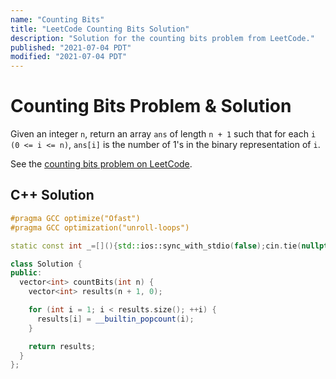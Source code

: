 ```yaml
---
name: "Counting Bits"
title: "LeetCode Counting Bits Solution"
description: "Solution for the counting bits problem from LeetCode."
published: "2021-07-04 PDT"
modified: "2021-07-04 PDT"
---
```


# Counting Bits Problem & Solution

Given an integer `n`, return an array `ans` of length `n + 1` such that for each `i (0 <= i <= n)`, `ans[i]` is the number of 1's in the binary representation of `i`.

See the [counting bits problem on LeetCode](https://leetcode.com/problems/counting-bits).

## C++ Solution

```cpp
#pragma GCC optimize("Ofast")
#pragma GCC optimization("unroll-loops")

static const int _=[](){std::ios::sync_with_stdio(false);cin.tie(nullptr);cout.tie(nullptr);return 0;}();

class Solution {
public:
  vector<int> countBits(int n) {
    vector<int> results(n + 1, 0);

    for (int i = 1; i < results.size(); ++i) {
      results[i] = __builtin_popcount(i);
    }

    return results;
  }
};
```
